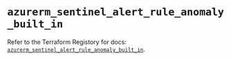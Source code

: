 # `azurerm_sentinel_alert_rule_anomaly_built_in`

Refer to the Terraform Registory for docs: [`azurerm_sentinel_alert_rule_anomaly_built_in`](https://registry.terraform.io/providers/hashicorp/azurerm/3.52.0/docs/resources/sentinel_alert_rule_anomaly_built_in).
